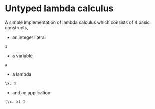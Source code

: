 # Untyped lambda calculus

A simple implementation of lambda calculus which consists of 4 basic constructs,

- an integer literal
```
1
```
- a variable
```
a
```
- a lambda
```
\x. x
```
- and an application
```
(\x. x) 1
```
